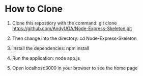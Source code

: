 # How to Clone

1. Clone this repostiory with the command: git clone https://github.com/AndyUGA/Node-Express-Skeleton.git

2. Then change into the directory: cd Node-Express-Skeleton 

3. Install the dependencies: npm install 

4. Run the application: node app.js

5. Open localhost:3000 in your browser to see the home page
